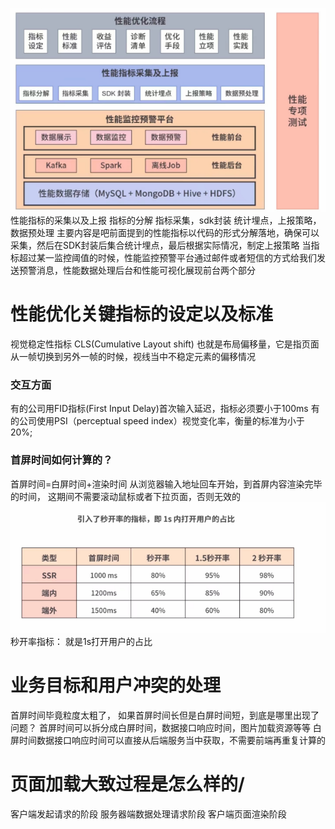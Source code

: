 ![alt text](image.png)
性能指标的采集以及上报
指标的分解
指标采集，sdk封装
统计埋点，上报策略，数据预处理
主要内容是吧前面提到的性能指标以代码的形式分解落地，确保可以采集，然后在SDK封装后集合统计埋点，最后根据实际情况，制定上报策略
当指标超过某一监控阈值的时候，性能监控预警平台通过邮件或者短信的方式给我们发送预警消息，性能数据处理后台和性能可视化展现前台两个部分
# 性能优化关键指标的设定以及标准
视觉稳定性指标
CLS(Cumulative Layout shift)
也就是布局偏移量，它是指页面从一帧切换到另外一帧的时候，视线当中不稳定元素的偏移情况
### 交互方面
有的公司用FID指标(First Input Delay)首次输入延迟，指标必须要小于100ms
有的公司使用PSI（perceptual speed index）视觉变化率，衡量的标准为小于20%;
### 首屏时间如何计算的？
首屏时间=白屏时间+渲染时间
从浏览器输入地址回车开始，到首屏内容渲染完毕的时间，
这期间不需要滚动鼠标或者下拉页面，否则无效的
![alt text](image-1.png)
秒开率指标：
就是1s打开用户的占比
# 业务目标和用户冲突的处理
首屏时间毕竟粒度太粗了，
如果首屏时间长但是白屏时间短，到底是哪里出现了问题？
首屏时间可以拆分成白屏时间，数据接口响应时间，图片加载资源等等
白屏时间数据接口响应时间可以直接从后端服务当中获取，不需要前端再重复计算的
# 页面加载大致过程是怎么样的/
客户端发起请求的阶段
服务器端数据处理请求阶段
客户端页面渲染阶段
##